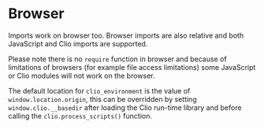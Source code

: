 # Browser

Imports work on browser too. Browser imports are also relative and both JavaScript and Clio imports are supported.

Please note there is no `require` function in browser and because of limitations of browsers \(for example file access limitations\) some JavaScript or Clio modules will not work on the browser.

The default location for `clio_environment` is the value of `window.location.origin`, this can be overridden by setting `window.clio.__basedir` after loading the Clio run-time library and before calling the `clio.process_scripts()` function.
